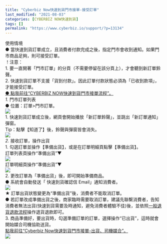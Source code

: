 ```yaml
---
title: "Cyberbiz Now快速到貨門市接單-接受訂單"
last_modified: "2021-08-03"
categories: [CYBERBIZ NOW快速到貨]
tags: []
permalink: "https://www.cyberbiz.io/support/?p=13134"
---
```


使用情境  
● 當快速到貨訂單成立，且消費者付款完成之後，指定門市會收到通知。如果門市商品足夠，則可接受訂單。  
！注意：  
1\. 要一直開著「門市訂單」的分頁（不需要停留在該分頁上），才會聽到新訂單鈴聲。  
2\. 快速到貨訂單不支援「貨到付款」。因此訂單付款狀態必須為「已收到款項」，才能接受訂單。  
[● 點我前往“CYBERBIZ NOW快速到貨門市接單流程”。](https://www.cyberbiz.io/support/?p=13744)  
_1._   門市訂單列表  
● 位置：訂單>門市訂單。  
![](https://www.cyberbiz.io/support/wp-content/uploads/2021/06/快速到貨28.png)  
1\. 快速到貨訂單成立後，網頁會開始播放「新訂單鈴聲」，並跳出「新訂單通知」彈窗。  
Tip：點擊【知道了】後，鈴聲與彈窗皆會消失。  
![](https://www.cyberbiz.io/support/wp-content/uploads/2021/06/快速到貨29.png)  
_2._   接收訂單，操作出貨  
1\. 勾選訂單並操作【準備出貨】，或是在訂單明細頁點擊【準備出貨】。  
訂單列表頁操作“準備出貨”▼  
![](https://www.cyberbiz.io/support/wp-content/uploads/2021/06/快速到貨30.png)  
訂單明細頁操作“準備出貨”▼  
![](https://www.cyberbiz.io/support/wp-content/uploads/2021/06/快速到貨31.png)  
2\. 更改訂單為「準備出貨」後，即可開始準備商品。  
● 系統會自動發送「 快速到貨確認信 Email」通知消費者。  
![](https://www.cyberbiz.io/support/wp-content/uploads/2021/06/快速到貨32.png)  
★ 訂單出貨狀態變更為“準備出貨”後，消費者不能取消訂單。  
●
若訂單改成準備出貨之後，商家臨時需要取消訂單，建議先聯繫消費者，告知消費者無法出貨(快速到貨需要及時通知，避免消費者體驗不佳)後，並依照[一般退貨退款流程](https://www.cyberbiz.io/support/?p=1756)操作退貨退款即可。  
3\. 商品準備好，要出貨時，勾選準備訂單的訂單，選擇操作“已出貨”，這時就會開始媒合司機協助送貨。  
[點我前往“Cyberbiz Now快速到貨門市接單-出貨、司機媒合”。  
![](https://www.cyberbiz.io/support/wp-content/uploads/2021/06/快速到貨33.png)  
](https://www.cyberbiz.io/support/?p=13166)

